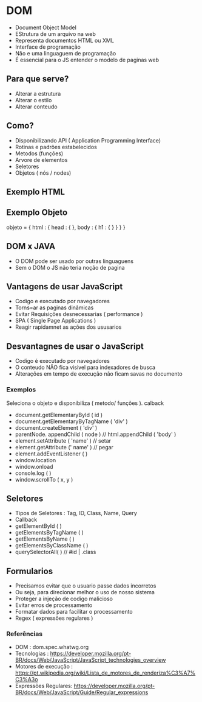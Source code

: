 # DOM

- Document Object Model
- EStrutura de um arquivo na web
- Representa documentos HTML ou XML
- Interface de programação 
- Não e uma linguaguem de programação
- É essencial para o JS entender o modelo de paginas web

## Para que serve?

- Alterar a estrutura
- Alterar o estilo 
- Alterar conteudo

## Como?

- Disponibilizando API ( Application Programming Interface)
- Rotinas  e padrões estabelecidos
- Metodos (funções)
- Arvore de elementos
-  Seletores
- Objetos ( nós / nodes)

## Exemplo HTML

<html> 
    <head> </head>
    <body> </body>
</html>

## Exemplo Objeto

objeto = {
    html : {
        head : { },
        body : { 
            h1 : { }
        }
    }
}

## DOM x JAVA

- O DOM pode ser usado por outras linguaguens
- Sem o DOM o JS não teria noção de pagina

## Vantagens de usar JavaScript

- Codigo e executado por navegadores
- Torns=ar as paginas dinâmicas
- Evitar Requisições desnecessarias ( performance )
- SPA ( Single Page Applications )
- Reagir rapidamnet as ações dos ususarios

## Desvantagnes de usar o JavaScript

- Codigo é executado por navegadores 
- O conteudo NÃO fica visivel para indexadores de busca
- Alterações em tempo de execução não ficam savas no documento
### Exemplos

Seleciona o objeto e disponibiliza ( metodo/ funções ). calback

- document.getElementaryById ( id )
- document.getElementaryByTagName ( 'div' )
- document.createElement ( 'div' )
- parentNode. appendChild ( node ) // html.appendChild ( 'body' )
- element.setAttribute ( 'name' ) // setar
- element.getAttribute (' name' ) // pegar
- element.addEventListener (  )
- window.location
- window.onload
- console.log (   )
- window.scrollTo ( x, y )

## Seletores

- Tipos de Seletores : Tag, ID, Class, Name, Query
- Callback
- getElementById (  )
- getElementsByTagName (   )
- getElementsByName (   )
- getElementsByClassName (   )
- querySelectorAll(   ) // #id | .class
## Formularios

- Precisamos evitar que o usuario passe dados incorretos
- Ou seja, para direcionar melhor o uso de nosso sistema
- Proteger a injeção de codigo malicioso
- Evitar erros de processamento
- Formatar dados para facilitar o processamento
- Regex ( expressões regulares )

### Referências

- DOM : dom.spec.whatwg.org
- Tecnologias : https://developer.mozilla.org/pt-BR/docs/Web/JavaScript/JavaScript_technologies_overview
- Motores de execução : https://pt.wikipedia.org/wiki/Lista_de_motores_de_renderiza%C3%A7%C3%A3o
- Expressões Regulares:  https://developer.mozilla.org/pt-BR/docs/Web/JavaScript/Guide/Regular_expressions

